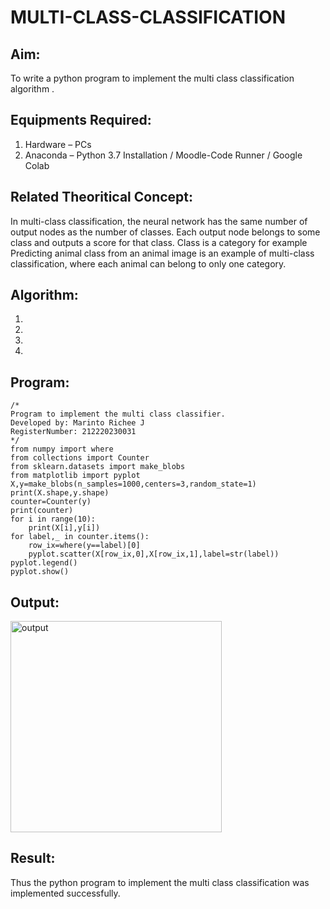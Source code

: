 # MULTI-CLASS-CLASSIFICATION
## Aim:
To write a python program to implement the multi class classification algorithm .

## Equipments Required:
1. Hardware – PCs
2. Anaconda – Python 3.7 Installation / Moodle-Code Runner / Google Colab

## Related Theoritical Concept:

In multi-class classification, the neural network has the same number of output nodes as the number of classes. Each output node belongs to some class and outputs a score for that class. Class is a category for example Predicting animal class from an animal image is an example of multi-class classification, where each animal can belong to only one category.


## Algorithm:

1.
2.
3.
4.

## Program:

```
/*
Program to implement the multi class classifier.
Developed by: Marinto Richee J
RegisterNumber: 212220230031
*/
from numpy import where
from collections import Counter
from sklearn.datasets import make_blobs
from matplotlib import pyplot
X,y=make_blobs(n_samples=1000,centers=3,random_state=1)
print(X.shape,y.shape)
counter=Counter(y)
print(counter)
for i in range(10):
    print(X[i],y[i])
for label,_ in counter.items():
    row_ix=where(y==label)[0]
    pyplot.scatter(X[row_ix,0],X[row_ix,1],label=str(label))
pyplot.legend()
pyplot.show()
```

## Output:

<img width="338" alt="output" src="https://user-images.githubusercontent.com/75234991/163834208-71970ec6-6108-4b2b-9631-fa568710740f.png">

## Result:

Thus the python program to implement the multi class classification was implemented successfully.
